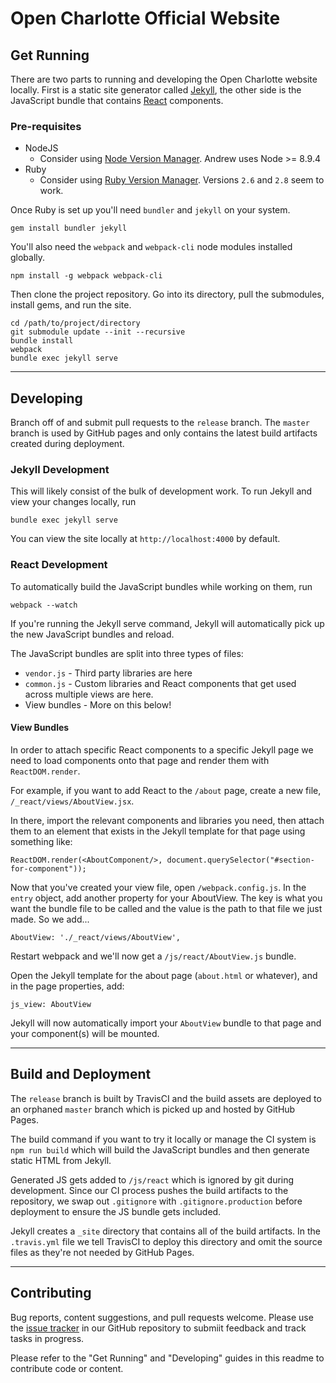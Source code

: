 # Open Charlotte Official Website

## Get Running

There are two parts to running and developing the Open Charlotte website locally. First is a static site generator called [Jekyll](https://jekyllrb.com/), the other side is the JavaScript bundle that contains [React](https://facebook.github.io/react) components.

### Pre-requisites

- NodeJS
  - Consider using [Node Version Manager](https://github.com/nvm-sh/nvm). Andrew uses Node >= 8.9.4
- Ruby
  - Consider using [Ruby Version Manager](https://rvm.io/rvm/install). Versions `2.6` and `2.8` seem to work.

Once Ruby is set up you'll need `bundler` and `jekyll` on your system.

```
gem install bundler jekyll
```

You'll also need the `webpack` and `webpack-cli` node modules installed globally.

```
npm install -g webpack webpack-cli
```

Then clone the project repository. Go into its directory, pull the submodules, install gems, and run the site.

```
cd /path/to/project/directory
git submodule update --init --recursive
bundle install
webpack
bundle exec jekyll serve
```

---

## Developing

Branch off of and submit pull requests to the `release` branch. The `master` branch is used by GitHub pages and only contains the latest build artifacts created during deployment.

### Jekyll Development

This will likely consist of the bulk of development work. To run Jekyll and view your changes locally, run

```
bundle exec jekyll serve
```

You can view the site locally at `http://localhost:4000` by default. 

### React Development

To automatically build the JavaScript bundles while working on them, run 

```
webpack --watch
```

If you're running the Jekyll serve command, Jekyll will automatically pick up the new JavaScript bundles and reload.

The JavaScript bundles are split into three types of files:

- `vendor.js` - Third party libraries are here
- `common.js` - Custom libraries and React components that get used across multiple views are here.
- View bundles - More on this below!

#### View Bundles

In order to attach specific React components to a specific Jekyll page we need to load components onto that page and render them with `ReactDOM.render`.

For example, if you want to add React to the `/about` page, create a new file, `/_react/views/AboutView.jsx`.

In there, import the relevant components and libraries you need, then attach them to an element that exists in the Jekyll template for that page using something like:

```
ReactDOM.render(<AboutComponent/>, document.querySelector("#section-for-component"));
```

Now that you've created your view file, open `/webpack.config.js`. In the `entry` object, add another property for your AboutView. The key is what you want the bundle file to be called and the value is the path to that file we just made. So we add...

```
AboutView: './_react/views/AboutView',
```

Restart webpack and we'll now get a `/js/react/AboutView.js` bundle.

Open the Jekyll template for the about page (`about.html` or whatever), and in the page properties, add:

```
js_view: AboutView
```

Jekyll will now automatically import your `AboutView` bundle to that page and your component(s) will be mounted.


---

## Build and Deployment
The `release` branch is built by TravisCI and the build assets are deployed to an orphaned `master` branch which is picked up and hosted by GitHub Pages.

The build command if you want to try it locally or manage the CI system is `npm run build` which will build the JavaScript bundles and then generate static HTML from Jekyll.

Generated JS gets added to `/js/react` which is ignored by git during development. Since our CI process pushes the build artifacts to the repository, we swap out `.gitignore` with `.gitignore.production` before deployment to ensure the JS bundle gets included.

Jekyll creates a `_site` directory that contains all of the build artifacts. In the `.travis.yml` file we tell TravisCI to deploy this directory and omit the source files as they're not needed by GitHub Pages.

---

## Contributing

Bug reports, content suggestions, and pull requests welcome. Please use the [issue tracker](https://github.com/OpenCLTBrigade/opencltbrigade.github.io/issues) in our GitHub repository to submiit feedback and track tasks in progress.

Please refer to the "Get Running" and "Developing" guides in this readme to contribute code or content.
